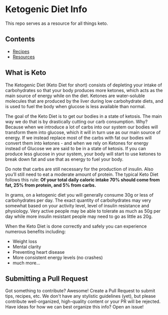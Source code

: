 # Ketogenic Diet Info

This repo serves as a resource for all things keto.

## Contents

- [Recipes](https://github.com/DevLifts/keto/blob/master/recipes/README.md)
- [Resources](https://github.com/DevLifts/keto/blob/master/resources/README.md)

## What is Keto

The Ketogenic Diet (Keto Diet for short) consists of depleting your intake of carbohydrates so that your body produces more ketones, which acts as the main source of energy while on the diet. Ketones are water-soluble molecules that are produced by the liver during low carbohydrate diets, and is used to fuel the body when glucose is less available than normal.

The goal of the Keto Diet is to get our bodies in a state of ketosis. The main way we do that is by drastically cutting our carb consumption. Why? Because when we introduce a lot of carbs into our system our bodies will transform them into glucose, which it will in turn use as our main source of energy. If we instead replace most of the carbs with fat our bodies will convert them into ketones - and when we rely on Ketones for energy instead of Glucose we are said to be in a state of ketosis. If you can produce less glucose in your system, your body will start to use ketones to break down fat and use that as energy to fuel your body.

Do note that carbs are still necessary for the production of insulin. Also you’ll still need to eat a moderate amount of protein. The typical Keto Diet follows this rule: **Of your total daily caloric intake 70% should come from fat, 25% from protein, and 5% from carbs.**

In grams, on a ketogenic diet you will generally consume 30g or less of carbohydrates per day. The exact quantity of carbohydrates may very somewhat based on your activity level, level of insulin resistance and physiology. Very active people may be able to tolerate as much as 50g per day while more insulin resistant people may need to go as little as 20g.

When the Keto Diet is done correctly and safely you can experience numerous benefits including:

- Weight loss
- Mental clarity
- Preventing heart disease
- More consistent energy levels (no crashes)
- much more...

## Submitting a Pull Request

Got something to contribute? Awesome! Create a Pull Request to submit tips, recipes, etc. We don't have any stylistic guidelines (yet), but please contribute well-organized, high-quality content or your PR will be rejected. Have ideas for how we can best organize this info? Open an issue!
